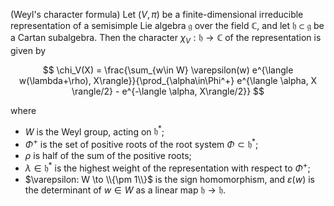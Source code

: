 (Weyl's character formula) Let $(V, \pi)$ be a finite-dimensional irreducible representation of a semisimple Lie algebra $\mathfrak{g}$ over the field $\mathbb{C}$, and let $\mathfrak{h} \subset \mathfrak{g}$ be a Cartan subalgebra. Then the character $\chi_V: \mathfrak{h} \to \mathbb{C}$ of the representation is given by

$$
\chi_V(X) = \frac{\sum_{w\in W} \varepsilon(w) e^{\langle w(\lambda+\rho), X\rangle}}{\prod_{\alpha\in\Phi^+} e^{\langle \alpha, X \rangle/2} - e^{-\langle \alpha, X\rangle/2}}
$$

where

- $W$ is the Weyl group, acting on $\mathfrak{h}^*$;
- $\Phi^+$ is the set of positive roots of the root system $\Phi \subset \mathfrak{h}^*$;
- $\rho$ is half of the sum of the positive roots;
- $\lambda \in \mathfrak{h}^*$ is the highest weight of the representation with respect to $\Phi^+$;
- $\varepsilon: W \to \\{\pm 1\\}$ is the sign homomorphism, and $\varepsilon(w)$ is the determinant of $w \in W$ as a linear map $\mathfrak{h} \to \mathfrak{h}$.
